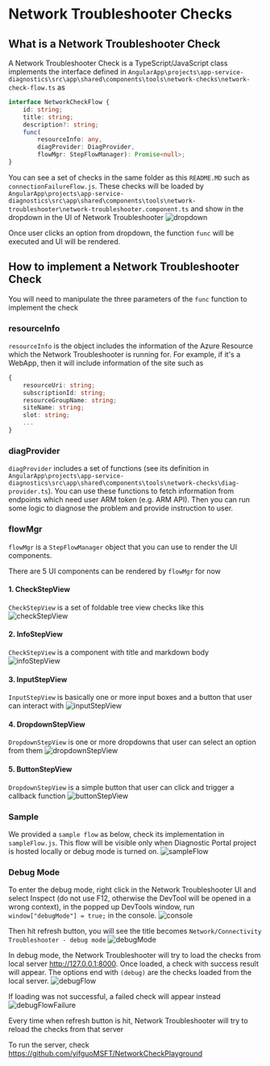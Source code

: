 # Network Troubleshooter Checks

## What is a Network Troubleshooter Check
A Network Troubleshooter Check is a TypeScript/JavaScript class implements the interface defined in `AngularApp\projects\app-service-diagnostics\src\app\shared\components\tools\network-checks\network-check-flow.ts` as
```typescript
interface NetworkCheckFlow {
    id: string;
    title: string;
    description?: string;
    func(
        resourceInfo: any, 
        diagProvider: DiagProvider, 
        flowMgr: StepFlowManager): Promise<null>;
}
```
You can see a set of checks in the same folder as this `README.MD` such as `connectionFailureFlow.js`. These checks will be loaded by `AngularApp\projects\app-service-diagnostics\src\app\shared\components\tools\network-troubleshooter\network-troubleshooter.component.ts` and show in the dropdown in the UI of Network Troubleshooter
![dropdown](dropdown.png)

Once user clicks an option from dropdown, the function `func` will be executed and UI will be rendered.

## How to implement a Network Troubleshooter Check
You will need to manipulate the three parameters of the `func` function to implement the check

### resourceInfo
`resourceInfo` is the object includes the information of the Azure Resource which the Network Troubleshooter is running for. For example, if it's a WebApp, then it will include information of the site such as
```typescript
{
    resourceUri: string;
    subscriptionId: string;
    resourceGroupName: string;
    siteName: string;
    slot: string;
    ...
}
```
### diagProvider
`diagProvider` includes a set of functions (see its definition in `AngularApp\projects\app-service-diagnostics\src\app\shared\components\tools\network-checks\diag-provider.ts`). You can use these functions to fetch information from endpoints which need user ARM token (e.g. ARM API). Then you can run some logic to diagnose the problem and provide instruction to user.

### flowMgr
`flowMgr` is a `StepFlowManager` object that you can use to render the UI components.

There are 5 UI components can be rendered by `flowMgr` for now

#### 1. CheckStepView
`CheckStepView` is a set of foldable tree view checks like this
![checkStepView](checkStepView.png)

#### 2. InfoStepView
`CheckStepView` is a component with title and markdown body
![infoStepView](infoStepView.png)

#### 3. InputStepView
`InputStepView` is basically one or more input boxes and a button that user can interact with
![inputStepView](inputStepView.png)

#### 4. DropdownStepView
`DropdownStepView` is one or more dropdowns that user can select an option from them
![dropdownStepView](dropdownStepView.png)

#### 5. ButtonStepView
`DropdownStepView` is a simple button that user can click and trigger a callback function
![buttonStepView](buttonStepView.png)

### Sample
We provided a `sample flow` as below, check its implementation in `sampleFlow.js`. This flow will be visible only when Diagnostic Portal project is hosted locally or debug mode is turned on. 
![sampleFlow](sampleFlow.png)

### Debug Mode
To enter the debug mode, right click in the Network Troubleshooter UI and select Inspect (do not use F12, otherwise the DevTool will be opened in a wrong context), in the popped up DevTools window, run `window["debugMode"] = true;` in the console.
![console](console.png)

Then hit refresh button, you will see the title becomes `Network/Connectivity Troubleshooter - debug mode`
![debugMode](debugMode.png)

In debug mode, the Network Troubleshooter will try to load the checks from local server http://127.0.0.1:8000. Once loaded, a check with success result will appear. The options end with `(debug)` are the checks loaded from the local server.
![debugFlow](debugFlow.png)

If loading was not successful, a failed check will appear instead
![debugFlowFailure](debugFlowFailure.png)

Every time when refresh button is hit, Network Troubleshooter will try to reload the checks from that server

To run the server, check https://github.com/yifguoMSFT/NetworkCheckPlayground